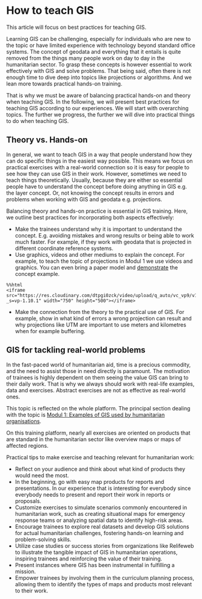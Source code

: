 # How to teach GIS

This article will focus on best practices for teaching GIS. 

Learning GIS can be challenging, especially for individuals who are new to the topic or have limited experience with technology beyond standard office systems. The concept of geodata and everything that it entails is quite removed from the things many people work on day to day in the humanitarian sector. To grasp these concepts is however essential to work effectively with GIS and solve problems. That being said, often there is not enough time to dive deep into topics like projections or algorithms. And we lean more towards practical hands-on training.

That is why we must be aware of balancing practical hands-on and theory when teaching GIS. 
In the following, we will present best practices for teaching GIS according to our experiences. We will start with overarching topics. The further we progress, the further we will dive into practical things to do when teaching GIS.


## Theory vs. Hands-on

In general, we want to teach GIS in a way that people understand how they can do specific things in the easiest way possible. This means we focus on practical exercises with a real-world connection so it is easy for people to see how they can use GIS in their work. However, sometimes we need to teach things theoretically. Usually, because they are either so essential people have to understand the concept before doing anything in GIS e.g. the layer concept. Or, not knowing the concept results in errors and problems when working with GIS and geodata e.g. projections. 

Balancing theory and hands-on practice is essential in GIS training. Here, we outline best practices for incorporating both aspects effectively:

* Make the trainees understand why it is important to understand the concept. E.g. avoiding mistakes and wrong results or being able to work much faster. For example, if they work with geodata that is projected in different coordinate reference systems.
* Use graphics, videos and other mediums to explain the concept. For example, to teach the topic of projections in Modul 1 we use videos and graphics. You can even bring a paper model and [demonstrate](https://education.nationalgeographic.org/resource/the-cartographers-dilemma/) the concept example.
```{dropdown} Projection demonstration: The Cartographer's Dilemma
%%html
<iframe src="https://res.cloudinary.com/dtpgi0zck/video/upload/q_auto/vc_vp9/v1/videos/The%20Cartographer's%20Dilemma.webm?_s=vp-1.10.1" width="750" height="500"></iframe>
```
* Make the connection from the theory to the practical use of GIS. For example, show in what kind of errors a wrong projection can result and why projections like UTM are important to use meters and kilometres when for example buffering.

## GIS for tackling real-world problems

In the fast-paced world of humanitarian aid, time is a precious commodity, and the need to assist those in need directly is paramount. The motivation of trainees is highly dependent on them seeing the value GIS can bring to their daily work. That is why we always should work with real-life examples, data and exercises.  Abstract exercises are not as effective as real-world ones. 

This topic is reflected on the whole platform. The principal section dealing with the topic is [Modul 1: Examples of GIS used by humanitarian organisations](https://giscience.github.io/gis-training-resource-center/content/Modul_1/en_qgis_theorie.html#examples-of-gis-used-by-humanitarian-organisations).

On this training platform, nearly all exercises are oriented on products that are standard in the humanitarian sector like overview maps or maps of affected regions. 

Practical tips to make exercise and teaching relevant for humanitarian work:
* Reflect on your audience and think about what kind of products they would need the most.
* In the beginning, go with easy map products for reports and presentations. In our experience that is interesting for everybody since everybody needs to present and report their work in reports or proposals.
* Customize exercises to simulate scenarios commonly encountered in humanitarian work, such as creating situational maps for emergency response teams or analyzing spatial data to identify high-risk areas.
* Encourage trainees to explore real datasets and develop GIS solutions for actual humanitarian challenges, fostering hands-on learning and problem-solving skills.
* Utilize case studies or success stories from organizations like Relifeweb to illustrate the tangible impact of GIS in humanitarian operations, inspiring trainees and reinforcing the value of their training.
* Present instances where GIS has been instrumental in fulfilling a mission.
* Empower trainees by involving them in the curriculum planning process, allowing them to identify the types of maps and products most relevant to their work.


